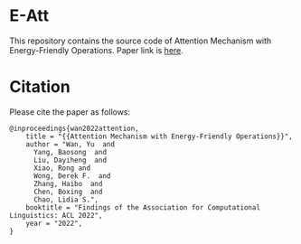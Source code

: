 # E-Att

This repository contains the source code of Attention Mechanism with Energy-Friendly Operations. Paper link is [here](https://arxiv.org/abs/2204.13353).


# Citation

Please cite the paper as follows:

```
@inproceedings{wan2022attention,
    title = "{{Attention Mechanism with Energy-Friendly Operations}}",
    author = "Wan, Yu  and
      Yang, Baosong  and
      Liu, Dayiheng  and
      Xiao, Rong and
      Wong, Derek F.  and
      Zhang, Haibo  and
      Chen, Boxing  and
      Chao, Lidia S.",
    booktitle = "Findings of the Association for Computational Linguistics: ACL 2022",
    year = "2022",
}
```
